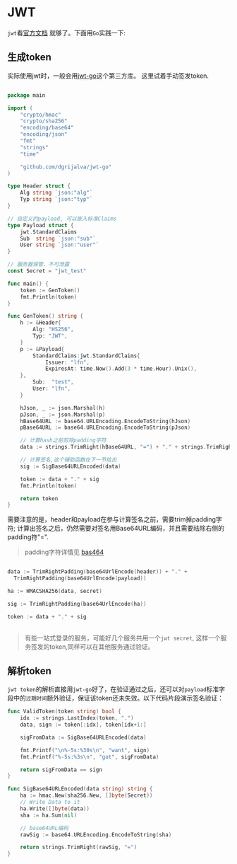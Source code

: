 # JWT

`jwt`看[官方文档](https://jwt.io/introduction/) 就够了。下面用`Go`实践一下:

## 生成token

实际使用jwt时，一般会用[jwt-go](github.com/dgrijalva/jwt-go)这个第三方库。
这里试着手动签发token.

```Go

package main

import (
	"crypto/hmac"
	"crypto/sha256"
	"encoding/base64"
	"encoding/json"
	"fmt"
	"strings"
	"time"

	"github.com/dgrijalva/jwt-go"
)

type Header struct {
	Alg string `json:"alg"`
	Typ string `json:"typ"`
}

// 自定义的payload, 可以嵌入标准Claims
type Payload struct {
	jwt.StandardClaims
	Sub  string `json:"sub"`
	User string `json:"user"`
}

// 服务器保管，不可泄露
const Secret = "jwt_test"

func main() {
	token := GenToken()
	fmt.Println(token)
}

func GenToken() string {
	h := &Header{
		Alg: "HS256",
		Typ: "JWT",
	}
	p := &Payload{
		StandardClaims:jwt.StandardClaims{
			Issuer: "lfn",
			ExpiresAt: time.Now().Add(3 * time.Hour).Unix(),
	},
		Sub:  "test",
		User: "lfn",
	}

	hJson, _ := json.Marshal(h)
	pJson, _ := json.Marshal(p)
	hBase64URL := base64.URLEncoding.EncodeToString(hJson)
	pBase64URL := base64.URLEncoding.EncodeToString(pJson)

	// 计算hash之前剪除padding字符
	data := strings.TrimRight(hBase64URL, "=") + "." + strings.TrimRight(pBase64URL, "=")

	// 计算签名,这个辅助函数在下一节给出
	sig := SigBase64URLEncoded(data)

	token := data + "." + sig
	fmt.Println(token)

	return token
}


```

需要注意的是，header和payload在参与计算签名之前，需要trim掉padding字符; 计算出签名之后，仍然需要对签名用Base64URL编码，并且需要祛除右侧的padding符"=".
> padding字符详情见 [bas464](../encoding/base64.md)

```Go

data := TrimRightPadding(base64UrlEncode(header)) + "." +
  TrimRightPadding(base64UrlEncode(payload))

ha := HMACSHA256(data, secret)

sig := TrimRightPadding(base64UrlEncode(ha))

token := data + "." + sig  
  

```

> 有些一站式登录的服务，可能好几个服务共用一个`jwt secret`, 这样一个服务签发的token,同样可以在其他服务通过验证。


## 解析token

`jwt token`的解析直接用`jwt-go`好了，在验证通过之后，还可以对`payload`标准字段中的`过期时间`额外验证，保证该token还未失效。以下代码片段演示签名验证：

```Go
func ValidToken(token string) bool {
	idx := strings.LastIndex(token, ".")
	data, sign := token[:idx], token[idx+1:]

	sigFromData := SigBase64URLEncoded(data)

	fmt.Printf("\n%-5s:%30s\n", "want", sign)
	fmt.Printf("%-5s:%3s\n", "got", sigFromData)

	return sigFromData == sign
}

func SigBase64URLEncoded(data string) string {
	ha := hmac.New(sha256.New, []byte(Secret))
	// Write Data to it
	ha.Write([]byte(data))
	sha := ha.Sum(nil)

	// base64URL编码
	rawSig := base64.URLEncoding.EncodeToString(sha)

	return strings.TrimRight(rawSig, "=")
}

```